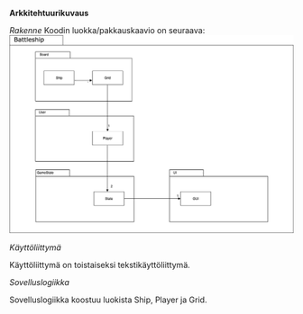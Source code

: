 **Arkkitehtuurikuvaus**

*Rakenne*
Koodin luokka/pakkauskaavio on seuraava: 
<img src = "https://github.com/Maijjay/ot-harjoitustyo/blob/master/dokumentointi/kuvat/Battleship%20package%20diagram.png">

*Käyttöliittymä*

Käyttöliittymä on toistaiseksi tekstikäyttöliittymä.

*Sovelluslogiikka*
 
Sovelluslogiikka koostuu luokista Ship, Player ja Grid.
